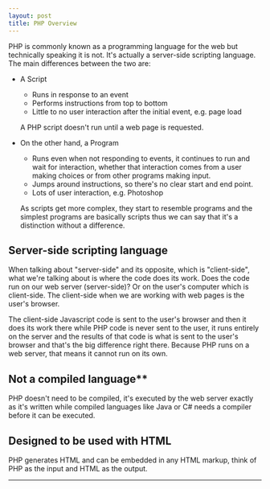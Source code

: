 ```yaml
---
layout: post
title: PHP Overview
---
```


PHP is commonly known as a programming language for the web but technically speaking it is not. It's actually a server-side scripting language. The main differences between the two are:

+ A Script

    + Runs in response to an event
    + Performs instructions from top to bottom
    + Little to no user interaction after the initial event, e.g. page load

    A PHP script doesn't run until a web page is requested.

 + On the other hand, a Program

    + Runs even when not responding to events, it continues to run and wait for interaction, whether that interaction comes from a user making choices or from other programs making input.
    + Jumps around instructions, so there's no clear start and end point.
    + Lots of user interaction, e.g. Photoshop

    As scripts get more complex, they start to resemble programs and the simplest programs are basically scripts thus we can say that it's a distinction without a difference.

## Server-side scripting language

When talking about "server-side" and its opposite, which is "client-side", what we're talking about is where the code does its work. Does the code run on our web server (server-side)? Or on the user's computer which is client-side. The client-side when we are working with web pages is the user's browser.

The client-side Javascript code is sent to the user's browser and then it does its work there while PHP code is never sent to the user, it runs entirely on the server and the results of that code is what is sent to the user's browser and that's the big difference right there. Because PHP runs on a web server, that means it cannot run on its own.

## Not a compiled language**

PHP doesn't need to be compiled, it's executed by the web server exactly as it's written while compiled languages like Java or C# needs a compiler before it can be executed.

## Designed to be used with HTML

PHP generates HTML and can be embedded in any HTML markup, think of PHP as the input and HTML as the output.
    
---
